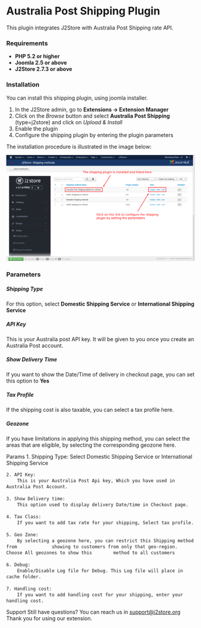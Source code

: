 # Australia Post Shipping Plugin

This plugin integrates J2Store with Australia Post Shipping rate API.

### Requirements
* **PHP 5.2 or higher**
* **Joomla 2.5 or above**
* **J2Store 2.7.3 or above**

### Installation
You can install this shipping plugin, using joomla installer.

1. In the J2Store admin, go to **Extensions -> Extension Manager**
2. Click on the *Browse* button and select **Australia Post Shipping** (type=j2store) and click on *Upload & Install*
3. Enable the plugin
4. Configure the shipping plugin by entering the plugin parameters

The installation procedure is illustrated in the image below:

![](aus-post-ship-method-list.png)

### Parameters

##### Shipping Type
For this option, select **Domestic Shipping Service** or **International Shipping Service**

##### API Key
This is your Australia post API key. It will be given to you once you create an Australia Post account.

##### Show Delivery Time
If you want to show the Date/Time of delivery in checkout page, you can set this option to **Yes**

##### Tax Profile
If the shipping cost is also taxable, you can select a tax profile here.

##### Geozone
If you have limitations in applying this shipping method, you can select the areas that are eligible, by selecting the corresponding geozone here. 













Params
	1. Shipping Type:
		Select Domestic Shipping Service or International Shipping Service

	2. API Key:
		This is your Australia Post Api key, Which you have used in Australia Post Account.

	3. Show Delivery time:
		This option used to display delivery Date/time in Checkout page.

	4. Tax Class:
		If you want to add tax rate for your shipping, Select tax profile.

	5. Geo Zone:
		By selecting a geozone here, you can restrict this Shipping method from 			showing to customers from only that geo-region. Choose All geozones to show this 		method to all customers

	6. Debug:
		Enable/Disable Log file for Debug. This Log file will place in cache folder.

	7. Handling cost:
		If you want to add handling cost for your shipping, enter your handling cost.

Support
	Still have questions? You can reach us in support@j2store.org 
Thank you for using our extension.

















 

